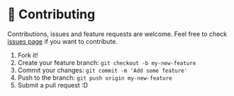# 🤝 Contributing

Contributions, issues and feature requests are welcome.
Feel free to check [issues page](https://github.com/Codeminer42/opensource/issues?q=is%3Aissue+is%3Aopen+sort%3Aupdated-desc) if you want to contribute.

1. Fork it!
2. Create your feature branch: `git checkout -b my-new-feature`
3. Commit your changes: `git commit -m 'Add some feature'`
4. Push to the branch: `git push origin my-new-feature`
5. Submit a pull request :D

